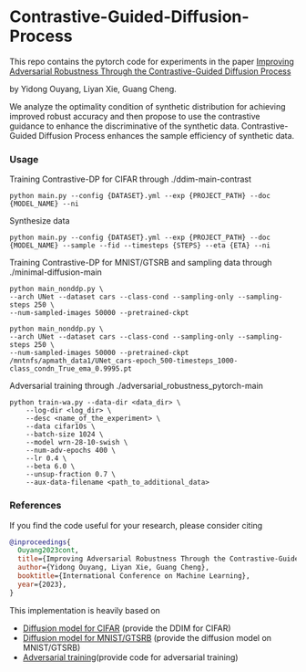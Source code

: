 # Contrastive-Guided-Diffusion-Process

This repo contains the pytorch code for experiments in the paper [Improving Adversarial Robustness Through the Contrastive-Guided Diffusion Process](https://arxiv.org/abs/2210.09643)

by Yidong Ouyang, Liyan Xie, Guang Cheng.

We analyze the optimality condition of synthetic distribution for achieving improved robust accuracy and then propose to use the contrastive guidance to enhance the discriminative of the synthetic data. Contrastive-Guided Diffusion Process enhances the sample efficiency of synthetic data.

### Usage

Training Contrastive-DP for CIFAR through ./ddim-main-contrast
```
python main.py --config {DATASET}.yml --exp {PROJECT_PATH} --doc {MODEL_NAME} --ni
```
Synthesize data
```
python main.py --config {DATASET}.yml --exp {PROJECT_PATH} --doc {MODEL_NAME} --sample --fid --timesteps {STEPS} --eta {ETA} --ni
```
Training Contrastive-DP for MNIST/GTSRB and sampling data through ./minimal-diffusion-main

```
python main_nonddp.py \
--arch UNet --dataset cars --class-cond --sampling-only --sampling-steps 250 \
--num-sampled-images 50000 --pretrained-ckpt 
```

```
python main_nonddp.py \
--arch UNet --dataset cars --class-cond --sampling-only --sampling-steps 250 \
--num-sampled-images 50000 --pretrained-ckpt /mntnfs/apmath_data1/UNet_cars-epoch_500-timesteps_1000-class_condn_True_ema_0.9995.pt
```

Adversarial training through ./adversarial_robustness_pytorch-main

```
python train-wa.py --data-dir <data_dir> \
    --log-dir <log_dir> \
    --desc <name_of_the_experiment> \
    --data cifar10s \
    --batch-size 1024 \
    --model wrn-28-10-swish \
    --num-adv-epochs 400 \
    --lr 0.4 \
    --beta 6.0 \
    --unsup-fraction 0.7 \
    --aux-data-filename <path_to_additional_data>
```

### References

If you find the code useful for your research, please consider citing

```bib
@inproceedings{
  Ouyang2023cont,
  title={Improving Adversarial Robustness Through the Contrastive-Guided Diffusion Process},
  author={Yidong Ouyang, Liyan Xie, Guang Cheng},
  booktitle={International Conference on Machine Learning},
  year={2023},
}
```

This implementation is heavily based on 
* [Diffusion model for CIFAR](https://github.com/ermongroup/ddim/blob/main/main.py) (provide the DDIM for CIFAR)
* [Diffusion model for MNIST/GTSRB](https://github.com/VSehwag/minimal-diffusion) (provide the diffusion model on MNIST/GTSRB)
* [Adversarial training](https://github.com/imrahulr/adversarial_robustness_pytorch)(provide code for adversarial training)
